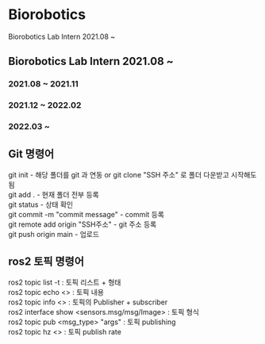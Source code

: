 # Biorobotics
Biorobotics Lab Intern 2021.08 ~


## Biorobotics Lab Intern 2021.08 ~
### 2021.08 ~ 2021.11

### 2021.12 ~ 2022.02

### 2022.03 ~ 


## Git 명령어  
git init - 해당 폴더를 git 과 연동 or git clone "SSH 주소" 로 폴더 다운받고 시작해도 됨  
git add . - 현재 폴더 전부 등록  
git status - 상태 확인  
git commit -m "commit message" - commit 등록  
git remote add origin "SSH주소" - git 주소 등록  
git push origin main - 업로드  

## ros2 토픽 명령어  
ros2 topic list -t : 토픽 리스트 + 형태  
ros2 topic echo <> : 토픽 내용  
ros2 topic info <> : 토픽의 Publisher + subscriber  
ros2 interface show <sensors.msg/msg/Image> : 토픽 형식  
ros2 topic pub <topic name> <msg_type> "args" : 토픽 publishing  
ros2 topic hz <> : 토픽 publish rate  
